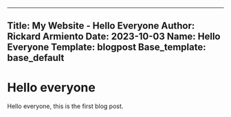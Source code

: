 --------
Title: My Website - Hello Everyone
Author: Rickard Armiento
Date: 2023-10-03
Name: Hello Everyone
Template: blogpost
Base_template: base_default
--------

Hello everyone
==============

Hello everyone, this is the first blog post.
